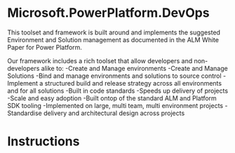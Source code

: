 # Microsoft.PowerPlatform.DevOps


This toolset and framework is built around and implements the suggested Environment and Solution management as documented in the ALM White Paper for Power Platform.
 
Our framework includes a rich toolset that allow developers and non-developers alike to:
-Create and Manage environments
-Create and Manage Solutions
-Bind and manage environments and solutions to source control
-Implement a structured build and release strategy across all environments and for all solutions
-Built in code standards
-Speeds up delivery of projects
-Scale and easy adoption
-Built ontop of the standard ALM and Platform SDK tooling
-Implemented on large, multi team, multi environment projects
-Standardise delivery and architectural design across projects


# Instructions


